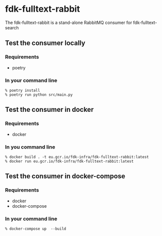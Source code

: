 # fdk-fulltext-rabbit

The fdk-fulltext-rabbit is a stand-alone RabbitMQ consumer for fdk-fulltext-search

## Test the consumer locally

### Requirements

- poetry

### In your command line

```
% poetry install
% poetry run python src/main.py
```

## Test the consumer in docker

### Requirements

- docker

### In you command line

```
% docker build . -t eu.gcr.io/fdk-infra/fdk-fulltext-rabbit:latest
% docker run eu.gcr.io/fdk-infra/fdk-fulltext-rabbit:latest
```

## Test the consumer in docker-compose

### Requirements

- docker
- docker-compose

### In your command line

```
% docker-compose up  --build
```

